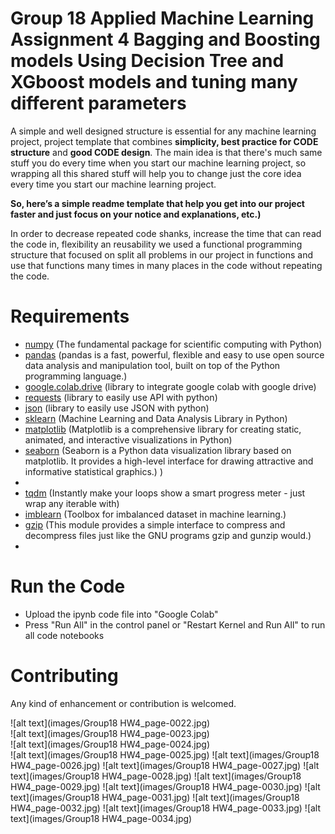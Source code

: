 # Group 18 Applied Machine Learning Assignment 4 Bagging and Boosting models Using Decision Tree and XGboost models and tuning many different parameters  
 
A simple and well designed structure is essential for any machine learning project, project template that combines **simplicity, best practice for CODE structure** and **good CODE design**. 
The main idea is that there's much same stuff you do every time when you start our machine learning project, so wrapping all this shared stuff will help you to change just the core idea every time you start our machine learning project. 

**So, here’s a simple readme template that help you get into our project faster and just focus on your notice and explanations, etc.)**

In order to decrease repeated code shanks, increase the time that can read the code in, flexibility an reusability we used a functional programming structure that focused on split all problems in our project in functions and use that functions many times in many places in the code without repeating the code.
 

# Requirements
- [numpy](https://numpy.org/) (The fundamental package for scientific computing with Python)
- [pandas](https://pandas.pydata.org/) (pandas is a fast, powerful, flexible and easy to use open source data analysis and manipulation tool, built on top of the Python programming language.) 
- [google.colab.drive](https://colab.research.google.com/) (library to integrate google colab with google drive)
- [requests](https://pypi.org/project/requests/) (library to easily use API with python)
- [json](https://docs.python.org/3/library/json.html) (library to easily use JSON with python)
- [sklearn](https://scikit-learn.org/stable/) (Machine Learning and Data Analysis Library in Python)
- [matplotlib](https://matplotlib.org/) (Matplotlib is a comprehensive library for creating static, animated, and interactive visualizations in Python)
- [seaborn](https://seaborn.pydata.org/) (Seaborn is a Python data visualization library based on matplotlib. It provides a high-level interface for drawing attractive and informative statistical graphics.)
)
-  
- [tqdm](https://tqdm.github.io/) (Instantly make your loops show a smart progress meter - just wrap any iterable with)
- [imblearn](https://pypi.org/project/imblearn/) (Toolbox for imbalanced dataset in machine learning.)
- [gzip](https://docs.python.org/3/library/gzip.html) (This module provides a simple interface to compress and decompress files just like the GNU programs gzip and gunzip would.)
-  
# Run the Code
- Upload the ipynb code file into "Google Colab"  
- Press "Run All" in the control panel or "Restart Kernel and Run All" to run all code notebooks

 
 
# Contributing
Any kind of enhancement or contribution is welcomed.

 
![alt text](images/Group18 HW4_page-0022.jpg)\
![alt text](images/Group18 HW4_page-0023.jpg)\
![alt text](images/Group18 HW4_page-0024.jpg)\
![alt text](images/Group18 HW4_page-0025.jpg)
![alt text](images/Group18 HW4_page-0026.jpg)
![alt text](images/Group18 HW4_page-0027.jpg)
![alt text](images/Group18 HW4_page-0028.jpg)
![alt text](images/Group18 HW4_page-0029.jpg)
![alt text](images/Group18 HW4_page-0030.jpg)
![alt text](images/Group18 HW4_page-0031.jpg)
![alt text](images/Group18 HW4_page-0032.jpg)
![alt text](images/Group18 HW4_page-0033.jpg)
![alt text](images/Group18 HW4_page-0034.jpg)

